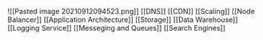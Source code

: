 ![[Pasted image 20210912094523.png]]
[[DNS]]
[[CDN]]
[[Scaling]]
[[Node Balancer]]
[[Application Architecture]]
[[Storage]]
[[Data Warehouse]]
[[Logging Service]]
[[Messeging and Queues]]
[[Search Engines]]
